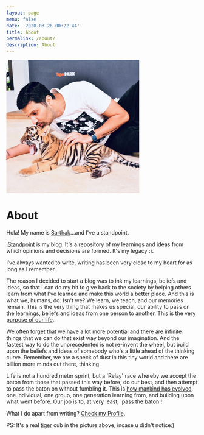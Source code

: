 ```yaml
---
layout: page
menu: false
date: '2020-03-26 00:22:44'
title: About
permalink: /about/
description: About
---
```

<img class="img-rounded" src="/assets/images/6.JPG" alt="Sarthak Garg" width="350">

# About

Hola! My name is [Sarthak](https://sarthakgarg.com/about_me.html)...and I've a standpoint. 

[iStandpoint](https://sarthakgarg.com) is my blog. It's a repository of my learnings and ideas from which opinions and decisions are formed. It's my legacy :).

I’ve always wanted to write, writing has been very close to my heart for as long as I remember. 

The reason I decided to start a blog was to ink my learnings, beliefs and ideas, so that I can do my bit to give back to the society by helping others learn from what I've learned and make this world a better place. And this is what we, humans, do. Isn't we? We learn, we teach, and our memories remain. This is the very thing that makes us special, our ability to pass on the learnings, beliefs and ideas from one person to another. This is the very [purpose of our life](https://sarthakgarg.com/the-purpose-of-life/).

We often forget that we have a lot more potential and there are infinite things that we can do that exist way beyond our imagination. And the fastest way to do the unprecedented is not re-invent the wheel, but build upon the beliefs and ideas of somebody who's a little ahead of the thinking curve. Remember, we are a speck of dust in this tiny world and there are billion more minds out there, thinking. 

Life is not a hundred meter sprint, but a 'Relay' race whereby we accept the baton from those that passed this way before, do our best, and then attempt to pass the baton on without fumbling it. This is [how mankind has evolved](https://sarthakgarg.com/how-to-stay-employable-in-the-age-of-automation/), one individual, one group, one generation learning from, and building upon what went before. Our job is to, at very least, 'pass the baton'!

What I do apart from writing? [Check my Profile](https://sarthakgarg.com/about_me.html).

PS: It's a real [tiger](http://tigerpark.co.th/) cub in the picture above, incase u didn't notice:)
